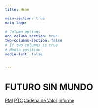 ```yaml
---
title: Home

main-section: true
main-logo:

# Column options
one-column-section: true
two-columns-section: false
# If two columns is true
# Media position
media-left: false


---
```

# FUTURO SIN MUNDO



[PMI]()
[PTC]()
[Cadena de Valor]()
[Informe]()



